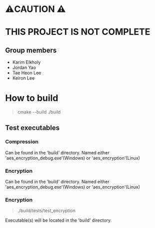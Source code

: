 
# ⚠️CAUTION ⚠️
# THIS PROJECT IS NOT COMPLETE


## Group members
- Karim Elkholy
- Jordan Yao
- Tae Heon Lee
- Keiron Lee 


# How to build 
> cmake --build ./build

## Test executables

### Compression

Can be found in the 'build' directory.
Named either 'aes_encryption_debug.exe'(Windows) or 'aes_encryption'(Linux)

### Encryption

Can be found in the 'build' directory.
Named either 'aes_encryption_debug.exe'(Windows) or 'aes_encryption'(Linux)



### Encryption

> ./build/tests/test_encryption

Executable(s) will be located in the 'build' directory.

